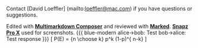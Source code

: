 Contact 
[David Loeffler] (mailto:loeffler@mac.com) 
if you have questions or suggestions.

Edited with [**Multimarkdown Composer**](http://multimarkdown.com/) and reviewed with [**Marked**](http://markedapp.com/).  [**Snapz Pro X**](http://www.ambrosiasw.com/utilities/snapzprox/) used for screenshots.
{{{ blue-modern
  alice->bob: Test
  bob->alice: Test response
}}}
\[ P(E) = {n \choose k} p^k (1-p)^{ n-k} \]
